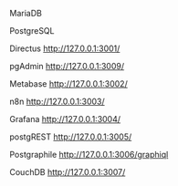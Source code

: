 MariaDB

PostgreSQL

Directus
http://127.0.0.1:3001/

pgAdmin
http://127.0.0.1:3009/

Metabase
http://127.0.0.1:3002/

n8n
http://127.0.0.1:3003/

Grafana
http://127.0.0.1:3004/

postgREST
http://127.0.0.1:3005/

Postgraphile
http://127.0.0.1:3006/graphiql

CouchDB
http://127.0.0.1:3007/
